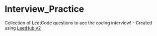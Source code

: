 # Interview_Practice
Collection of LeetCode questions to ace the coding interview! - Created using [LeetHub v2](https://github.com/arunbhardwaj/LeetHub-2.0)
